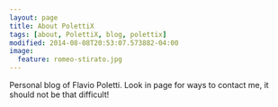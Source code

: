 ```yaml
---
layout: page
title: About PolettiX
tags: [about, PolettiX, blog, polettix]
modified: 2014-08-08T20:53:07.573882-04:00
image:
  feature: romeo-stirato.jpg
---
```


Personal blog of Flavio Poletti. Look in page for ways to contact me,
it should not be that difficult!
